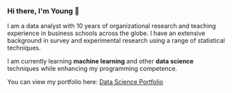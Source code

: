### Hi there, I'm Young 👋

I am a data analyst with 10 years of organizational research and teaching experience in business schools across the globe. I have an extensive background in survey and experimental research using a range of statistical techniques. 

I am currently learning **machine learning** and other **data science** techniques while enhancing my programming competence.

You can view my portfolio here: [Data Science Portfolio](https://bloonsinthesky.github.io/)

